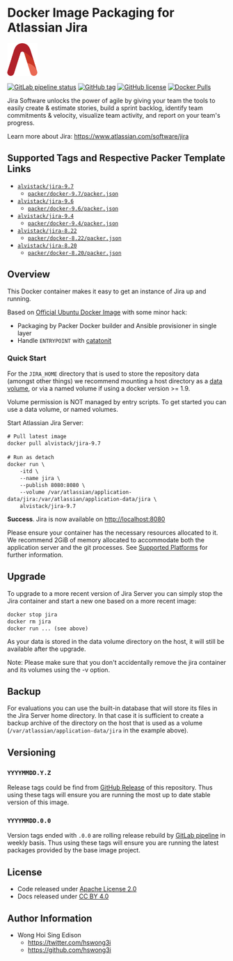# Docker Image Packaging for Atlassian Jira

<a href="https://alvistack.com" title="AlviStack" target="_blank"><img src="/alvistack.svg" height="75" alt="AlviStack"></a>

[![GitLab pipeline status](https://img.shields.io/gitlab/pipeline/alvistack/docker-jira/master)](https://gitlab.com/alvistack/docker-jira/-/pipelines)
[![GitHub tag](https://img.shields.io/github/tag/alvistack/docker-jira.svg)](https://github.com/alvistack/docker-jira/tags)
[![GitHub license](https://img.shields.io/github/license/alvistack/docker-jira.svg)](https://github.com/alvistack/docker-jira/blob/master/LICENSE)
[![Docker Pulls](https://img.shields.io/docker/pulls/alvistack/jira-9.7.svg)](https://hub.docker.com/r/alvistack/jira-9.7)

Jira Software unlocks the power of agile by giving your team the tools to easily create & estimate stories, build a sprint backlog, identify team commitments & velocity, visualize team activity, and report on your team's progress.

Learn more about Jira: <https://www.atlassian.com/software/jira>

## Supported Tags and Respective Packer Template Links

-   [`alvistack/jira-9.7`](https://hub.docker.com/r/alvistack/jira-9.7)
    -   [`packer/docker-9.7/packer.json`](https://github.com/alvistack/docker-jira/blob/master/packer/docker-9.7/packer.json)
-   [`alvistack/jira-9.6`](https://hub.docker.com/r/alvistack/jira-9.6)
    -   [`packer/docker-9.6/packer.json`](https://github.com/alvistack/docker-jira/blob/master/packer/docker-9.6/packer.json)
-   [`alvistack/jira-9.4`](https://hub.docker.com/r/alvistack/jira-9.4)
    -   [`packer/docker-9.4/packer.json`](https://github.com/alvistack/docker-jira/blob/master/packer/docker-9.4/packer.json)
-   [`alvistack/jira-8.22`](https://hub.docker.com/r/alvistack/jira-8.22)
    -   [`packer/docker-8.22/packer.json`](https://github.com/alvistack/docker-jira/blob/master/packer/docker-8.22/packer.json)
-   [`alvistack/jira-8.20`](https://hub.docker.com/r/alvistack/jira-8.20)
    -   [`packer/docker-8.20/packer.json`](https://github.com/alvistack/docker-jira/blob/master/packer/docker-8.20/packer.json)

## Overview

This Docker container makes it easy to get an instance of Jira up and running.

Based on [Official Ubuntu Docker Image](https://hub.docker.com/_/ubuntu/) with some minor hack:

-   Packaging by Packer Docker builder and Ansible provisioner in single layer
-   Handle `ENTRYPOINT` with [catatonit](https://github.com/openSUSE/catatonit)

### Quick Start

For the `JIRA_HOME` directory that is used to store the repository data (amongst other things) we recommend mounting a host directory as a [data volume](https://docs.docker.com/engine/tutorials/dockervolumes/#/data-volumes), or via a named volume if using a docker version \>= 1.9.

Volume permission is NOT managed by entry scripts. To get started you can use a data volume, or named volumes.

Start Atlassian Jira Server:

    # Pull latest image
    docker pull alvistack/jira-9.7

    # Run as detach
    docker run \
        -itd \
        --name jira \
        --publish 8080:8080 \
        --volume /var/atlassian/application-data/jira:/var/atlassian/application-data/jira \
        alvistack/jira-9.7

**Success**. Jira is now available on <http://localhost:8080>

Please ensure your container has the necessary resources allocated to it. We recommend 2GiB of memory allocated to accommodate both the application server and the git processes. See [Supported Platforms](https://confluence.atlassian.com/display/JIRA/Supported+Platforms) for further information.

## Upgrade

To upgrade to a more recent version of Jira Server you can simply stop the Jira container and start a new one based on a more recent image:

    docker stop jira
    docker rm jira
    docker run ... (see above)

As your data is stored in the data volume directory on the host, it will still be available after the upgrade.

Note: Please make sure that you don't accidentally remove the jira container and its volumes using the -v option.

## Backup

For evaluations you can use the built-in database that will store its files in the Jira Server home directory. In that case it is sufficient to create a backup archive of the directory on the host that is used as a volume (`/var/atlassian/application-data/jira` in the example above).

## Versioning

### `YYYYMMDD.Y.Z`

Release tags could be find from [GitHub Release](https://github.com/alvistack/docker-jira/tags) of this repository. Thus using these tags will ensure you are running the most up to date stable version of this image.

### `YYYYMMDD.0.0`

Version tags ended with `.0.0` are rolling release rebuild by [GitLab pipeline](https://gitlab.com/alvistack/docker-jira/-/pipelines) in weekly basis. Thus using these tags will ensure you are running the latest packages provided by the base image project.

## License

-   Code released under [Apache License 2.0](LICENSE)
-   Docs released under [CC BY 4.0](http://creativecommons.org/licenses/by/4.0/)

## Author Information

-   Wong Hoi Sing Edison
    -   <https://twitter.com/hswong3i>
    -   <https://github.com/hswong3i>
